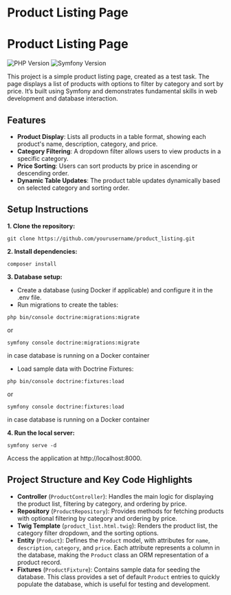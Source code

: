 
# Product Listing Page
# Product Listing Page

![PHP Version](https://img.shields.io/badge/PHP-8.2.12-brightgreen)
![Symfony Version](https://img.shields.io/badge/Symfony-7.1.*-blue)

This project is a simple product listing page, created as a test task. The page displays a list of products with options to filter by category and sort by price. It’s built using Symfony and demonstrates fundamental skills in web development and database interaction.
## Features

- **Product Display**: Lists all products in a table format, showing each product's name, description, category, and price.
- **Category Filtering**: A dropdown filter allows users to view products in a specific category.
- **Price Sorting**: Users can sort products by price in ascending or descending order.
- **Dynamic Table Updates**: The product table updates dynamically based on selected category and sorting order.

## Setup Instructions

**1. Clone the repository:**

```
git clone https://github.com/yourusername/product_listing.git
```

**2. Install dependencies:**

```
composer install
```

**3. Database setup:**

- Create a database (using Docker if applicable) and configure it in the .env file.
- Run migrations to create the tables:
```
php bin/console doctrine:migrations:migrate
```
or
```
symfony console doctrine:migrations:migrate
```
in case database is running on a Docker container

- Load sample data with Doctrine Fixtures:
```
php bin/console doctrine:fixtures:load
```
or

```
symfony console doctrine:fixtures:load 
```
in case database is running on a Docker container

**4. Run the local server:**

```
symfony serve -d
```

Access the application at http://localhost:8000.

## Project Structure and Key Code Highlights

- **Controller** (```ProductController```): Handles the main logic for displaying the product list, filtering by category, and ordering by price.
- **Repository** (```ProductRepository```): Provides methods for fetching products with optional filtering by category and ordering by price.
- **Twig Template** (```product_list.html.twig```): Renders the product list, the category filter dropdown, and the sorting options.
- **Entity** (`Product`): Defines the `Product` model, with attributes for `name`, `description`, `category`, and `price`. Each attribute represents a column in the database, making the `Product` class an ORM representation of a product record.
- **Fixtures** (`ProductFixture`): Contains sample data for seeding the database. This class provides a set of default `Product` entries to quickly populate the database, which is useful for testing and development.
